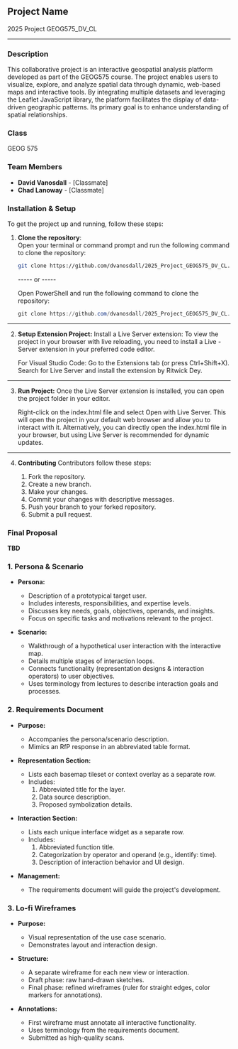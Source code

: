 ## Project Name
2025 Project GEOG575_DV_CL

---

### Description
This collaborative project is an interactive geospatial analysis platform developed as part of the GEOG575 course. The project enables users to visualize, explore, and analyze spatial data through dynamic, web-based maps and interactive tools. By integrating multiple datasets and leveraging the Leaflet JavaScript library, the platform facilitates the display of data-driven geographic patterns. Its primary goal is to enhance understanding of spatial relationships.

### Class
GEOG 575

### Team Members
- **David Vanosdall** - [Classmate]
- **Chad Lanoway** - [Classmate]

### Installation & Setup
To get the project up and running, follow these steps:

1. **Clone the repository**:  
   Open your terminal or command prompt and run the following command to clone the repository:

   ```bash
   git clone https://github.com/dvanosdall/2025_Project_GEOG575_DV_CL.git
    ```
   -----  or  -----

   Open PowerShell and run the following command to clone the repository:

   ```powershell
   git clone https://github.com/dvanosdall/2025_Project_GEOG575_DV_CL.git
    ```
---

2.  **Setup Extension Project:**
    Install a Live Server extension:
    To view the project in your browser with live reloading, you need to install a Live - Server extension in your preferred code editor.

    For Visual Studio Code:
    Go to the Extensions tab (or press Ctrl+Shift+X).
    Search for Live Server and install the extension by Ritwick Dey.
---

3.  **Run Project:**
    Once the Live Server extension is installed, you can open the project folder in your editor.

    Right-click on the index.html file and select Open with Live Server.
    This will open the project in your default web browser and allow you to interact with it.
    Alternatively, you can directly open the index.html file in your browser, but using Live Server is recommended for dynamic updates.
---

4. **Contributing**
    Contributors follow these steps:

    1. Fork the repository.
    2. Create a new branch.
    3. Make your changes.
    4. Commit your changes with descriptive messages.
    5. Push your branch to your forked repository.
    7. Submit a pull request.

### Final Proposal
**TBD**
### 1. Persona & Scenario  
   - **Persona:**  
     - Description of a prototypical target user.  
     - Includes interests, responsibilities, and expertise levels.  
     - Discusses key needs, goals, objectives, operands, and insights.  
     - Focus on specific tasks and motivations relevant to the project.  

   - **Scenario:**  
     - Walkthrough of a hypothetical user interaction with the interactive map.  
     - Details multiple stages of interaction loops.  
     - Connects functionality (representation designs & interaction operators) to user objectives.  
     - Uses terminology from lectures to describe interaction goals and processes.  

### 2. Requirements Document  
   - **Purpose:**  
     - Accompanies the persona/scenario description.  
     - Mimics an RfP response in an abbreviated table format.  
   
   - **Representation Section:**  
     - Lists each basemap tileset or context overlay as a separate row.  
     - Includes:  
       1. Abbreviated title for the layer.  
       2. Data source description.  
       3. Proposed symbolization details.  

   - **Interaction Section:**  
     - Lists each unique interface widget as a separate row.  
     - Includes:  
       1. Abbreviated function title.  
       2. Categorization by operator and operand (e.g., identify: time).  
       3. Description of interaction behavior and UI design.  

   - **Management:**  
     - The requirements document will guide the project's development.  

### 3. Lo-fi Wireframes  
   - **Purpose:**  
     - Visual representation of the use case scenario.  
     - Demonstrates layout and interaction design.  

   - **Structure:**  
     - A separate wireframe for each new view or interaction.  
     - Draft phase: raw hand-drawn sketches.  
     - Final phase: refined wireframes (ruler for straight edges, color markers for annotations).  

   - **Annotations:**  
     - First wireframe must annotate all interactive functionality.  
     - Uses terminology from the requirements document.  
     - Submitted as high-quality scans.  






